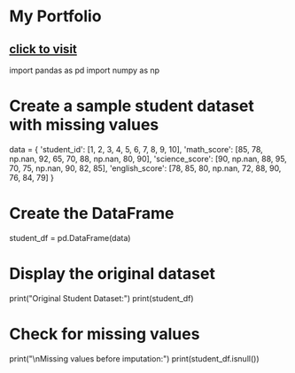 # My Portfolio


## [click to visit ](https://aakashmaurya.netlify.app/) 

import pandas as pd
import numpy as np

# Create a sample student dataset with missing values
data = {
    'student_id': [1, 2, 3, 4, 5, 6, 7, 8, 9, 10],
    'math_score': [85, 78, np.nan, 92, 65, 70, 88, np.nan, 80, 90],
    'science_score': [90, np.nan, 88, 95, 70, 75, np.nan, 90, 82, 85],
    'english_score': [78, 85, 80, np.nan, 72, 88, 90, 76, 84, 79]
}

# Create the DataFrame
student_df = pd.DataFrame(data)

# Display the original dataset
print("Original Student Dataset:")
print(student_df)

# Check for missing values
print("\nMissing values before imputation:")
print(student_df.isnull())
